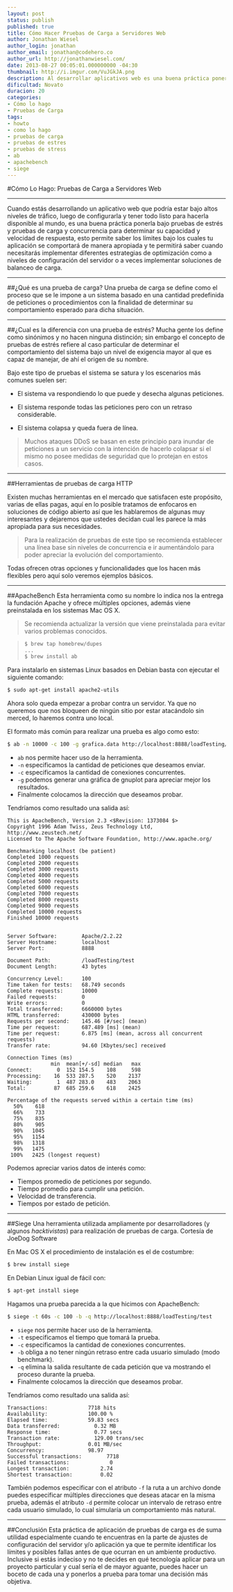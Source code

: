```yaml
---
layout: post
status: publish
published: true
title: Cómo Hacer Pruebas de Carga a Servidores Web
author: Jonathan Wiesel
author_login: jonathan
author_email: jonathan@codehero.co
author_url: http://jonathanwiesel.com/
date: 2013-08-27 00:05:01.000000000 -04:30
thumbnail: http://i.imgur.com/VuJGkJA.png
description: Al desarrollar aplicativos web es una buena práctica ponerla bajo pruebas de estrés y pruebas de carga para determinar su capacidad y velocidad de respuesta
dificultad: Novato
duracion: 20
categories:
- Cómo lo hago
- Pruebas de Carga
tags:
- howto
- como lo hago
- pruebas de carga
- pruebas de estres
- pruebas de stress
- ab
- apachebench
- siege
---
```

#Cómo Lo Hago: Pruebas de Carga a Servidores Web
***
Cuando estás desarrollando un aplicativo web que podría estar bajo altos niveles de tráfico, luego de configurarla y tener todo listo para hacerla disponible al mundo, es una buena práctica ponerla bajo pruebas de estrés y pruebas de carga y concurrencia para determinar su capacidad y velocidad de respuesta, esto permite saber los límites bajo los cuales tu aplicación se comportará de manera apropiada y te permitirá saber cuando necesitarás implementar diferentes estrategias de optimización como a niveles de configuración del servidor o a veces implementar soluciones de balanceo de carga.

***
##¿Qué es una prueba de carga?
Una prueba de carga se define como el proceso que se le impone a un sistema basado en una cantidad predefinida de peticiones o procedimientos con la finalidad de determinar su comportamiento esperado para dicha situación.

***
##¿Cual es la diferencia con una prueba de estrés?
Mucha gente los define como sinónimos y no hacen ninguna distinción; sin embargo el concepto de pruebas de estrés refiere al caso particular de determinar el comportamiento del sistema bajo un nivel de exigencia mayor al que es capaz de manejar, de ahí el origen de su nombre.

Bajo este tipo de pruebas el sistema se satura y los escenarios más comunes suelen ser:

* El sistema va respondiendo lo que puede y desecha algunas peticiones.

* El sistema responde todas las peticiones pero con un retraso considerable.

* El sistema colapsa y queda fuera de línea.

> Muchos ataques DDoS se basan en este principio para inundar de peticiones a un servicio con la intención de hacerlo colapsar si el mismo no posee medidas de seguridad que lo protejan en estos casos.

***
##Herramientas de pruebas de carga HTTP

Existen muchas herramientas en el mercado que satisfacen este propósito, varias de ellas pagas, aquí en lo posible tratamos de enfocaros en soluciones de código abierto así que les hablaremos de algunas muy interesantes y dejaremos que ustedes decidan cual les parece la más apropiada para sus necesidades.

> Para la realización de pruebas de este tipo se recomienda establecer una línea base sin niveles de concurrencia e ir aumentándolo para poder apreciar la evolución del comportamiento.

Todas ofrecen otras opciones y funcionalidades que los hacen más flexibles pero aquí solo veremos ejemplos básicos.


***
##ApacheBench
Esta herramienta como su nombre lo indica nos la entrega la fundación Apache y ofrece múltiples opciones, además viene preinstalada en los sistemas Mac OS X.

> Se recomienda actualizar la versión que viene preinstalada para evitar varios problemas conocidos.

> ```sh
> $ brew tap homebrew/dupes
> ...
> $ brew install ab
> ```

Para instalarlo en sistemas Linux basados en Debian basta con ejecutar el siguiente comando:

```sh
$ sudo apt-get install apache2-utils
```

Ahora solo queda empezar a probar contra un servidor. Ya que no queremos que nos bloqueen de ningún sitio por estar atacándolo sin merced, lo haremos contra uno local.

El formato más común para realizar una prueba es algo como esto:

```sh
$ ab -n 10000 -c 100 -g grafica.data http://localhost:8888/loadTesting/test
```

* `ab` nos permite hacer uso de la herramienta.
* `-n` especificamos la cantidad de peticiones que deseamos enviar.
* `-c` especificamos la cantidad de conexiones concurrentes.
* `-g` podemos generar una gráfica de gnuplot para apreciar mejor los resultados.
* Finalmente colocamos la dirección que deseamos probar.

Tendríamos como resultado una salida así:

```
This is ApacheBench, Version 2.3 <$Revision: 1373084 $>
Copyright 1996 Adam Twiss, Zeus Technology Ltd, http://www.zeustech.net/
Licensed to The Apache Software Foundation, http://www.apache.org/

Benchmarking localhost (be patient)
Completed 1000 requests
Completed 2000 requests
Completed 3000 requests
Completed 4000 requests
Completed 5000 requests
Completed 6000 requests
Completed 7000 requests
Completed 8000 requests
Completed 9000 requests
Completed 10000 requests
Finished 10000 requests


Server Software:        Apache/2.2.22
Server Hostname:        localhost
Server Port:            8888

Document Path:          /loadTesting/test
Document Length:        43 bytes

Concurrency Level:      100
Time taken for tests:   68.749 seconds
Complete requests:      10000
Failed requests:        0
Write errors:           0
Total transferred:      6660000 bytes
HTML transferred:       430000 bytes
Requests per second:    145.46 [#/sec] (mean)
Time per request:       687.489 [ms] (mean)
Time per request:       6.875 [ms] (mean, across all concurrent requests)
Transfer rate:          94.60 [Kbytes/sec] received

Connection Times (ms)
              min  mean[+/-sd] median   max
Connect:        0  152 154.5    108     598
Processing:    16  533 287.5    520    2137
Waiting:        1  487 283.0    483    2063
Total:         87  685 259.6    618    2425

Percentage of the requests served within a certain time (ms)
  50%    618
  66%    733
  75%    835
  80%    905
  90%   1045
  95%   1154
  98%   1318
  99%   1475
 100%   2425 (longest request)
```



Podemos apreciar varios datos de interés como:

* Tiempos promedio de peticiones por segundo.
* Tiempo promedio para cumplir una petición.
* Velocidad de transferencia.
* Tiempos por estado de petición.

***
##Siege
Una herramienta utilizada ampliamente por desarrolladores (y algunos *hacktivistas*) para realización de pruebas de carga. Cortesía de JoeDog Software

En Mac OS X el procedimiento de instalación es el de costumbre:
```sh
$ brew install siege
```

En Debian Linux igual de fácil con:
```sh
$ apt-get install siege
```

Hagamos una prueba parecida a la que hicimos con ApacheBench:

```sh
$ siege -t 60s -c 100 -b -q http://localhost:8888/loadTesting/test
```

* `siege` nos permite hacer uso de la herramienta.
* `-t` especificamos el tiempo que tomará la prueba.
* `-c` especificamos la cantidad de conexiones concurrentes.
* `-b` obliga a no tener ningún retraso entre cada usuario simulado (modo benchmark).
* `-q` elimina la salida resultante de cada petición que va mostrando el proceso durante la prueba.
* Finalmente colocamos la dirección que deseamos probar.

Tendríamos como resultado una salida así:

```
Transactions:             7718 hits
Availability:             100.00 %
Elapsed time:             59.83 secs
Data transferred:           0.32 MB
Response time:              0.77 secs
Transaction rate:           129.00 trans/sec
Throughput:               0.01 MB/sec
Concurrency:              98.97
Successful transactions:        7718
Failed transactions:             0
Longest transaction:          2.74
Shortest transaction:         0.02
```

También podemos especificar con el atributo `-f` la ruta a un archivo donde puedes especificar múltiples direcciones que deseas atacar en la misma prueba, además el atributo `-d` permite colocar un intervalo de retraso entre cada usuario simulado, lo cual simularía un comportamiento más natural.
***
##Conclusión
Esta práctica de aplicación de pruebas de carga es de suma utilidad especialmente cuando te encuentras en la parte de ajustes de configuración del servidor y/o aplicación ya que te permite identificar los límites y posibles fallas antes de que ocurran en un ambiente productivo. Inclusive si estás indeciso y no te decides en qué tecnología aplicar para un proyecto particular y cual sería el de mayor aguante, puedes hacer un boceto de cada una y ponerlos a prueba para tomar una decisión más objetiva.
